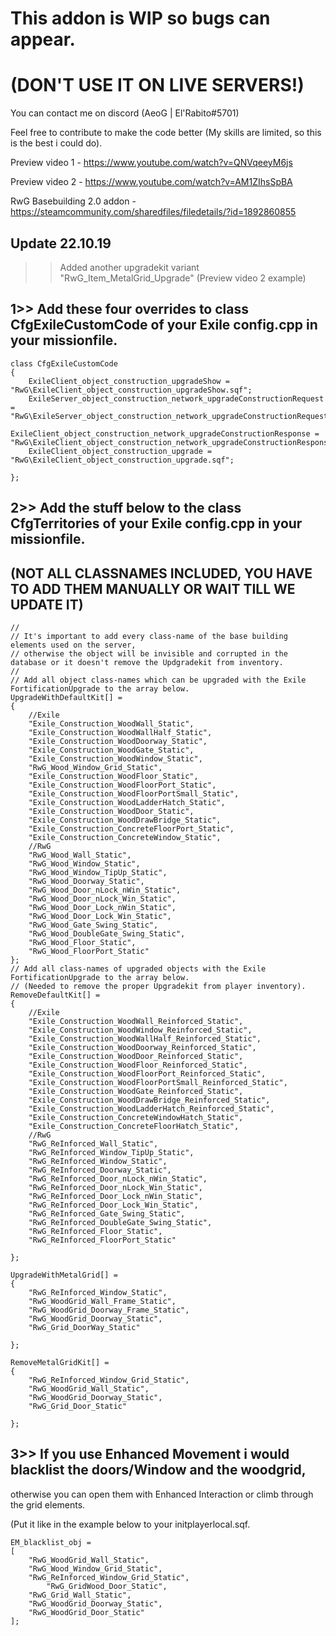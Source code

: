 	
# This addon is WIP so bugs can appear. 
# (DON'T USE IT ON LIVE SERVERS!)
You can contact me on discord (AeoG | El'Rabito#5701)

Feel free to contribute to make the code better (My skills are limited, so this is the best i could do).

Preview video 1 - https://www.youtube.com/watch?v=QNVqeeyM6js

Preview video 2 - https://www.youtube.com/watch?v=AM1ZIhsSpBA

RwG Basebuilding 2.0 addon - https://steamcommunity.com/sharedfiles/filedetails/?id=1892860855



## Update 22.10.19
>> Added another upgradekit variant "RwG_Item_MetalGrid_Upgrade" (Preview video 2 example)




## 1>> Add these four overrides to class CfgExileCustomCode of your Exile config.cpp in your missionfile.

	class CfgExileCustomCode 
	{
		ExileClient_object_construction_upgradeShow = "RwG\ExileClient_object_construction_upgradeShow.sqf";
		ExileServer_object_construction_network_upgradeConstructionRequest = "RwG\ExileServer_object_construction_network_upgradeConstructionRequest.sqf";
		ExileClient_object_construction_network_upgradeConstructionResponse = "RwG\ExileClient_object_construction_network_upgradeConstructionResponse.sqf";
		ExileClient_object_construction_upgrade = "RwG\ExileClient_object_construction_upgrade.sqf";
	
	};

	
	
	
## 2>> Add the stuff below to the class CfgTerritories of your Exile config.cpp in your missionfile. 

## (NOT ALL CLASSNAMES INCLUDED, YOU HAVE TO ADD THEM MANUALLY OR WAIT TILL WE UPDATE IT)
	
	//
	// It's important to add every class-name of the base building elements used on the server, 
	// otherwise the object will be invisible and corrupted in the database or it doesn't remove the Updgradekit from inventory. 
	//
	// Add all object class-names which can be upgraded with the Exile FortificationUpgrade to the array below.
	UpgradeWithDefaultKit[] = 
	{
		//Exile
		"Exile_Construction_WoodWall_Static",
		"Exile_Construction_WoodWallHalf_Static",
		"Exile_Construction_WoodDoorway_Static",
		"Exile_Construction_WoodGate_Static",
		"Exile_Construction_WoodWindow_Static",
		"RwG_Wood_Window_Grid_Static",
		"Exile_Construction_WoodFloor_Static",
		"Exile_Construction_WoodFloorPort_Static",
		"Exile_Construction_WoodFloorPortSmall_Static",
		"Exile_Construction_WoodLadderHatch_Static",
		"Exile_Construction_WoodDoor_Static",
		"Exile_Construction_WoodDrawBridge_Static",
		"Exile_Construction_ConcreteFloorPort_Static",
		"Exile_Construction_ConcreteWindow_Static",
		//RwG
		"RwG_Wood_Wall_Static",
		"RwG_Wood_Window_Static",
		"RwG_Wood_Window_TipUp_Static",
		"RwG_Wood_Doorway_Static",
		"RwG_Wood_Door_nLock_nWin_Static",
		"RwG_Wood_Door_nLock_Win_Static",
		"RwG_Wood_Door_Lock_nWin_Static",
		"RwG_Wood_Door_Lock_Win_Static", 
		"RwG_Wood_Gate_Swing_Static",
		"RwG_Wood_DoubleGate_Swing_Static",
		"RwG_Wood_Floor_Static",
		"RwG_Wood_FloorPort_Static"
	};
	// Add all class-names of upgraded objects with the Exile FortificationUpgrade to the array below. 
	// (Needed to remove the proper Upgradekit from player inventory).
	RemoveDefaultKit[] = 
	{
		//Exile
		"Exile_Construction_WoodWall_Reinforced_Static",
		"Exile_Construction_WoodWindow_Reinforced_Static",
		"Exile_Construction_WoodWallHalf_Reinforced_Static",
		"Exile_Construction_WoodDoorway_Reinforced_Static",
		"Exile_Construction_WoodDoor_Reinforced_Static",
		"Exile_Construction_WoodFloor_Reinforced_Static",
		"Exile_Construction_WoodFloorPort_Reinforced_Static",
		"Exile_Construction_WoodFloorPortSmall_Reinforced_Static",
		"Exile_Construction_WoodGate_Reinforced_Static",
		"Exile_Construction_WoodDrawBridge_Reinforced_Static",
		"Exile_Construction_WoodLadderHatch_Reinforced_Static",
		"Exile_Construction_ConcreteWindowHatch_Static",
		"Exile_Construction_ConcreteFloorHatch_Static",
		//RwG
		"RwG_ReInforced_Wall_Static",
		"RwG_ReInforced_Window_TipUp_Static",
		"RwG_ReInforced_Window_Static",
		"RwG_ReInforced_Doorway_Static",
		"RwG_ReInforced_Door_nLock_nWin_Static",
		"RwG_ReInforced_Door_nLock_Win_Static",
		"RwG_ReInforced_Door_Lock_nWin_Static",
		"RwG_ReInforced_Door_Lock_Win_Static",
		"RwG_ReInforced_Gate_Swing_Static",
		"RwG_ReInforced_DoubleGate_Swing_Static",
		"RwG_ReInforced_Floor_Static",
		"RwG_ReInforced_FloorPort_Static"

	};
	
	UpgradeWithMetalGrid[] = 
	{
		"RwG_ReInforced_Window_Static",
		"RwG_WoodGrid_Wall_Frame_Static",
		"RwG_WoodGrid_Doorway_Frame_Static",
		"RwG_WoodGrid_Doorway_Static",
		"RwG_Grid_DoorWay_Static"

	};
	
	RemoveMetalGridKit[] = 
	{
		"RwG_ReInforced_Window_Grid_Static",
		"RwG_WoodGrid_Wall_Static",
		"RwG_WoodGrid_Doorway_Static",
		"RwG_Grid_Door_Static"

	};
	
## 3>> If you use Enhanced Movement i would blacklist the doors/Window and the woodgrid,
otherwise you can open them with Enhanced Interaction or climb through the grid elements. 

(Put it like in the example below to your initplayerlocal.sqf. 

	EM_blacklist_obj =
	[
	    "RwG_WoodGrid_Wall_Static",
	    "RwG_Wood_Window_Grid_Static",
	    "RwG_ReInforced_Window_Grid_Static",
    	    "RwG_GridWood_Door_Static",
	    "RwG_Grid_Wall_Static",
	    "RwG_WoodGrid_Doorway_Static",
	    "RwG_WoodGrid_Door_Static"
	];
